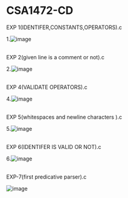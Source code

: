 # CSA1472-CD
EXP 1(IDENTIFER,CONSTANTS,OPERATORS).c<br>

1.![image](https://user-images.githubusercontent.com/113499774/216784727-db284353-8639-4a88-a852-58d7f8ef26f8.png)

<br>
EXP 2(given line is a comment or not).c<br>

2.![image](https://user-images.githubusercontent.com/113499774/216784838-75ba1d6f-8492-4017-8a2d-74b6b6a42fed.png)

<br>
EXP 4(VALIDATE OPERATORS).c<br>

4.![image](https://user-images.githubusercontent.com/113499774/216784938-bdf2cc72-2264-4c7f-8823-974547007f9f.png)

<br>
EXP 5(whitespaces and newline characters ).c<br>

5.![image](https://user-images.githubusercontent.com/113499774/216785404-04cb77e4-fe45-437b-8e52-09ce563d8ecd.png)

<br>
EXP 6(IDENTIFER IS VALID OR NOT).c<br>

6.![image](https://user-images.githubusercontent.com/113499774/216785581-024fd4cc-ca91-4f5e-a00d-625f5febe8eb.png)

<br>
EXP-7(first predicative parser).c<br>

![image](https://user-images.githubusercontent.com/113499774/216785640-deeb89cd-a641-426f-91d7-28c24626565c.png)

<br>






